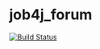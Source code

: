# job4j_forum

[![Build Status](https://travis-ci.com/xocer/job4j_forum.svg?branch=main)](https://travis-ci.com/xocer/job4j_forum)